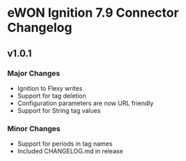 # eWON Ignition 7.9 Connector Changelog

## v1.0.1
### Major Changes
* Ignition to Flexy writes
* Support for tag deletion
* Configuration parameters are now URL friendly
* Support for String tag values

### Minor Changes
* Support for periods in tag names
* Included CHANGELOG.md in release
